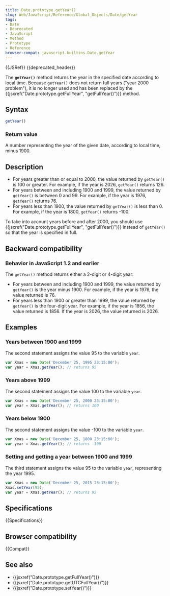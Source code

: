 ```yaml
---
title: Date.prototype.getYear()
slug: Web/JavaScript/Reference/Global_Objects/Date/getYear
tags:
- Date
- Deprecated
- JavaScript
- Method
- Prototype
- Reference
browser-compat: javascript.builtins.Date.getYear
---
```

{{JSRef}} {{deprecated_header}}

The **`getYear()`** method returns the year in the specified date according to
local time. Because `getYear()` does not return full years ("year 2000
problem"), it is no longer used and has been replaced by the
{{jsxref("Date.prototype.getFullYear", "getFullYear()")}}
method.

## Syntax

```js
getYear()
```

### Return value

A number representing the year of the given date, according to local time,
minus 1900.

## Description

- For years greater than or equal to 2000, the value returned by `getYear()` is
  100 or greater. For example, if the year is 2026, `getYear()` returns 126.
- For years between and including 1900 and 1999, the value returned by
  `getYear()` is between 0 and 99. For example, if the year is 1976, `getYear()`
  returns 76.
- For years less than 1900, the value returned by `getYear()` is less than 0\.
  For example, if the year is 1800, `getYear()` returns -100.

To take into account years before and after 2000, you should use
{{jsxref("Date.prototype.getFullYear", "getFullYear()")}}
instead of `getYear()` so that the year is specified in full.

## Backward compatibility

### Behavior in JavaScript 1.2 and earlier

The `getYear()` method returns either a 2-digit or 4-digit year:

- For years between and including 1900 and 1999, the value returned by
  `getYear()` is the year minus 1900. For example, if the year is 1976, the
  value returned is 76.
- For years less than 1900 or greater than 1999, the value returned by
  `getYear()` is the four-digit year. For example, if the year is 1856, the
  value returned is 1856. If the year is 2026, the value returned is 2026.

## Examples

### Years between 1900 and 1999

The second statement assigns the value 95 to the variable `year`.

```js
var Xmas = new Date('December 25, 1995 23:15:00');
var year = Xmas.getYear(); // returns 95
```

### Years above 1999

The second statement assigns the value 100 to the variable `year`.

```js
var Xmas = new Date('December 25, 2000 23:15:00');
var year = Xmas.getYear(); // returns 100
```

### Years below 1900

The second statement assigns the value -100 to the variable `year`.

```js
var Xmas = new Date('December 25, 1800 23:15:00');
var year = Xmas.getYear(); // returns -100
```

### Setting and getting a year between 1900 and 1999

The third statement assigns the value 95 to the variable `year`, representing
the year 1995.

```js
var Xmas = new Date('December 25, 2015 23:15:00');
Xmas.setYear(95);
var year = Xmas.getYear(); // returns 95
```

## Specifications

{{Specifications}}

## Browser compatibility

{{Compat}}

## See also

- {{jsxref("Date.prototype.getFullYear()")}}
- {{jsxref("Date.prototype.getUTCFullYear()")}}
- {{jsxref("Date.prototype.setYear()")}}
